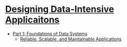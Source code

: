 # [Designing Data-Intensive Applicaitons](https://www.goodreads.com/book/show/23463279-designing-data-intensive-applications)

- [Part 1: Foundations of Data Systems](#part-1)
    - [Reliable, Scalable, and Maintainable Applications](#reliable-scalable-and-maintainable-applications)
